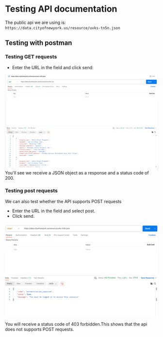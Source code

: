 # Testing API documentation
The public api we are using is: `https://data.cityofnewyork.us/resource/uvks-tn5n.json`

## Testing with postman
### Testing GET requests
* Enter the URL in the field and click send:
<img src="get.png" alt="Alt text" title="testing get">
You'll see we receive a JSON object as a response and a status code of 200.

### Testing post requests
We can also test whether the API supports POST requests
* Enter the URL in the field and select post.
* Click send.
<img src="post.png" alt="Alt text" title="testing post">
You will receive a status code of 403 forbidden.This shows that the api does not supports POST requests.



